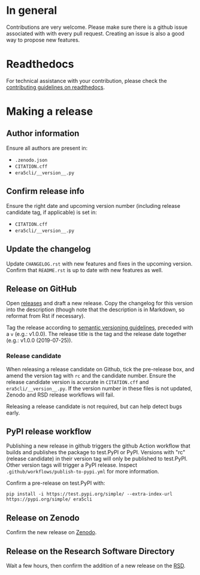 # In general
Contributions are very welcome. Please make sure there is a github issue
associated with with every pull request. Creating an issue is also a good
way to propose new features.

# Readthedocs
For technical assistance with your contribution, please check the [contributing
guidelines on
readthedocs](https://era5cli.readthedocs.io/en/latest/contribute.html).

# Making a release

## Author information
Ensure all authors are present in:

- `.zenodo.json`
- `CITATION.cff`
- `era5cli/__version__.py`

## Confirm release info
Ensure the right date and upcoming version number (including release candidate
tag, if applicable) is set in:

- `CITATION.cff`
- `era5cli/__version__.py`

## Update the changelog
Update `CHANGELOG.rst` with new features and fixes in the upcoming version.
Confirm that `README.rst` is up to date with new features as well.

## Release on GitHub
Open [releases](https://github.com/eWaterCycle/era5cli/releases) and draft a new
release. Copy the changelog for this version into the description (though note
that the description is in Markdown, so reformat from Rst if necessary).

Tag the release according to [semantic versioning
guidelines](https://semver.org/), preceded with a `v` (e.g.: v1.0.0). The
release title is the tag and the release date together (e.g.: v1.0.0
(2019-07-25)).

### Release candidate
When releasing a release candidate on Github, tick the pre-release box, and
amend the version tag with `rc` and the candidate number. Ensure the release
candidate version is accurate in `CITATION.cff` and `era5cli/__version__.py`.
If the version number in these files is not updated, Zenodo and RSD release
workflows will fail.

Releasing a release candidate is not required, but can help detect bugs early.

## PyPI release workflow
Publishing a new release in github triggers the github Action workflow that
builds and publishes the package to test.PyPI or PyPI. Versions with "rc"
(release candidate) in their version tag will only be published to test.PyPI.
Other version tags will trigger a PyPI release. Inspect
`.github/workflows/publish-to-pypi.yml` for more information.

Confirm a pre-release on test.PyPI with:
```
pip install -i https://test.pypi.org/simple/ --extra-index-url https://pypi.org/simple/ era5cli
```

## Release on Zenodo
Confirm the new release on [Zenodo](https://doi.org/10.5281/zenodo.3252665).

## Release on the Research Software Directory
Wait a few hours, then confirm the addition of a new release on the
[RSD](https://www.research-software.nl/software/era5cli).
